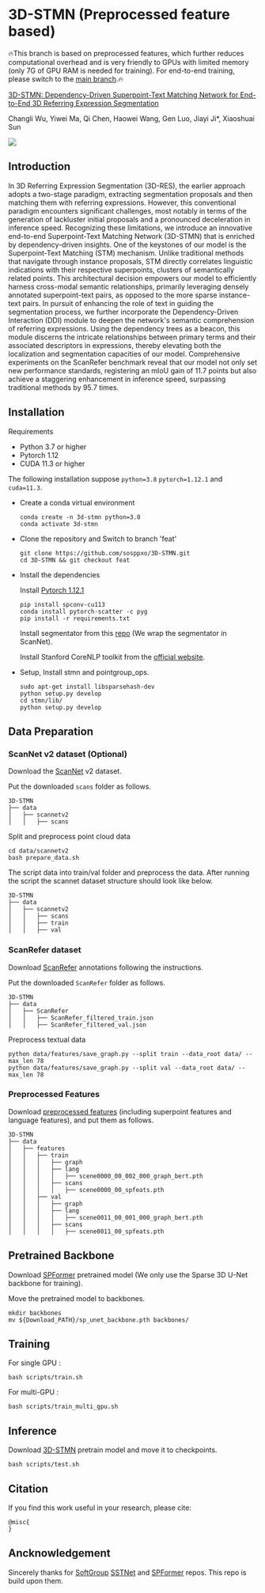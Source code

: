 # 3D-STMN (Preprocessed feature based)

🔥This branch is based on preprocessed features, which further reduces computational overhead and is very friendly to GPUs with limited memory (only 7G of GPU RAM is needed for training). For end-to-end training, please switch to the [main branch](https://github.com/sosppxo/3D-STMN/tree/main).🔥

[3D-STMN: Dependency-Driven Superpoint-Text Matching Network for End-to-End 3D Referring Expression Segmentation]()

Changli Wu, Yiwei Ma, Qi Chen, Haowei Wang, Gen Luo, Jiayi Ji*, Xiaoshuai Sun

<img src="docs\3D-STMN.png"/>

## Introduction

​In 3D Referring Expression Segmentation (3D-RES), the earlier approach adopts a two-stage paradigm, extracting segmentation proposals and then matching them with referring expressions. However, this conventional paradigm encounters significant challenges, most notably in terms of the generation of lackluster initial proposals and a pronounced deceleration in inference speed.
Recognizing these limitations, we introduce an innovative end-to-end Superpoint-Text Matching Network (3D-STMN) that is enriched by dependency-driven insights. One of the keystones of our model is the Superpoint-Text Matching (STM) mechanism. Unlike traditional methods that navigate through instance proposals, STM directly correlates linguistic indications with their respective superpoints, clusters of semantically related points. This architectural decision empowers our model to efficiently harness cross-modal semantic relationships, primarily leveraging densely annotated superpoint-text pairs, as opposed to the more sparse instance-text pairs.
In pursuit of enhancing the role of text in guiding the segmentation process, we further incorporate the Dependency-Driven Interaction (DDI) module to deepen the network's semantic comprehension of referring expressions. Using the dependency trees as a beacon, this module discerns the intricate relationships between primary terms and their associated descriptors in expressions, thereby elevating both the localization and segmentation capacities of our model.
Comprehensive experiments on the ScanRefer benchmark reveal that our model not only set new performance standards, registering an mIoU gain of 11.7 points but also achieve a staggering enhancement in inference speed, surpassing traditional methods by 95.7 times.

## Installation

Requirements

- Python 3.7 or higher
- Pytorch 1.12
- CUDA 11.3 or higher

The following installation suppose `python=3.8` `pytorch=1.12.1` and `cuda=11.3`.
- Create a conda virtual environment

  ```
  conda create -n 3d-stmn python=3.8
  conda activate 3d-stmn
  ```

- Clone the repository and Switch to branch 'feat'

  ```
  git clone https://github.com/sosppxo/3D-STMN.git
  cd 3D-STMN && git checkout feat
  ```

- Install the dependencies

  Install [Pytorch 1.12.1](https://pytorch.org/)

  ```
  pip install spconv-cu113
  conda install pytorch-scatter -c pyg
  pip install -r requirements.txt
  ```

  Install segmentator from this [repo](https://github.com/Karbo123/segmentator) (We wrap the segmentator in ScanNet).
  
  Install Stanford CoreNLP toolkit from the [official website](https://stanfordnlp.github.io/CoreNLP/download.html).

- Setup, Install stmn and pointgroup_ops.

  ```
  sudo apt-get install libsparsehash-dev
  python setup.py develop
  cd stmn/lib/
  python setup.py develop
  ```

## Data Preparation

### ScanNet v2 dataset (Optional)

Download the [ScanNet](http://www.scan-net.org/) v2 dataset.

Put the downloaded `scans` folder as follows.

```
3D-STMN
├── data
│   ├── scannetv2
│   │   ├── scans
```

Split and preprocess point cloud data

```
cd data/scannetv2
bash prepare_data.sh
```

The script data into train/val folder and preprocess the data. After running the script the scannet dataset structure should look like below.

```
3D-STMN
├── data
│   ├── scannetv2
│   │   ├── scans
│   │   ├── train
│   │   ├── val
```

### ScanRefer dataset
Download [ScanRefer](https://github.com/daveredrum/ScanRefer) annotations following the instructions.

Put the downloaded `ScanRefer` folder as follows.
```
3D-STMN
├── data
│   ├── ScanRefer
│   │   ├── ScanRefer_filtered_train.json
│   │   ├── ScanRefer_filtered_val.json
```
Preprocess textual data
```
python data/features/save_graph.py --split train --data_root data/ --max_len 78
python data/features/save_graph.py --split val --data_root data/ --max_len 78
```

### Preprocessed Features
Download [preprocessed features](https://stuxmueducn-my.sharepoint.com/:f:/g/personal/22920182204313_stu_xmu_edu_cn/Em7yJHaCHAxFpM15uVwk9cgByDp-67lWQg59vkU-zokHYA?e=IuZV0D) (including superpoint features and language features), and put them as follows.
```
3D-STMN
├── data
│   ├── features
│   │   ├── train
│   │   │   ├── graph
│   │   │   ├── lang
│   │   │   │   ├── scene0000_00_002_000_graph_bert.pth
│   │   │   ├── scans
│   │   │   │   ├── scene0000_00_spfeats.pth
│   │   ├── val
│   │   │   ├── graph
│   │   │   ├── lang
│   │   │   │   ├── scene0011_00_001_000_graph_bert.pth
│   │   │   ├── scans
│   │   │   │   ├── scene0011_00_spfeats.pth
```

## Pretrained Backbone

Download [SPFormer](https://stuxmueducn-my.sharepoint.com/:f:/g/personal/22920182204313_stu_xmu_edu_cn/Em7yJHaCHAxFpM15uVwk9cgByDp-67lWQg59vkU-zokHYA?e=IuZV0D) pretrained model (We only use the Sparse 3D U-Net backbone for training).

Move the pretrained model to backbones.
```
mkdir backbones
mv ${Download_PATH}/sp_unet_backbone.pth backbones/
```

## Training
For single GPU :

```
bash scripts/train.sh
```
For multi-GPU :
```
bash scripts/train_multi_gpu.sh
```

## Inference

Download [3D-STMN](https://stuxmueducn-my.sharepoint.com/:f:/g/personal/22920182204313_stu_xmu_edu_cn/Em7yJHaCHAxFpM15uVwk9cgByDp-67lWQg59vkU-zokHYA?e=IuZV0D) pretrain model and move it to checkpoints.

```
bash scripts/test.sh
```

## Citation

If you find this work useful in your research, please cite:

```
@misc{
}
```

## Ancknowledgement

Sincerely thanks for [SoftGroup](https://github.com/thangvubk/SoftGroup) [SSTNet](https://github.com/Gorilla-Lab-SCUT/SSTNet) and [SPFormer](https://github.com/sunjiahao1999/SPFormer) repos. This repo is build upon them.


